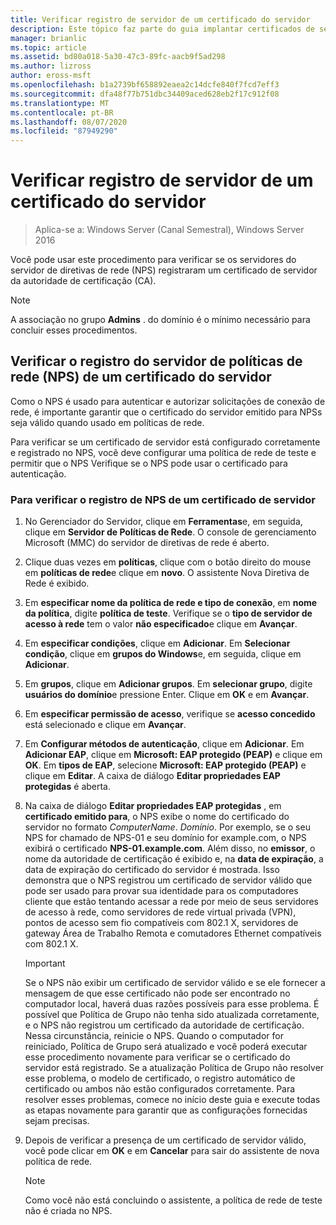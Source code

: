 ```yaml
---
title: Verificar registro de servidor de um certificado do servidor
description: Este tópico faz parte do guia implantar certificados de servidor para implantações com e sem fio 802.1 X
manager: brianlic
ms.topic: article
ms.assetid: bd80a018-5a30-47c3-89fc-aacb9f5ad298
ms.author: lizross
author: eross-msft
ms.openlocfilehash: b1a2739bf658892eaea2c14dcfe840f7fcd7eff3
ms.sourcegitcommit: dfa48f77b751dbc34409aced628eb2f17c912f08
ms.translationtype: MT
ms.contentlocale: pt-BR
ms.lasthandoff: 08/07/2020
ms.locfileid: "87949290"
---
```

# <a name="verify-server-enrollment-of-a-server-certificate"></a>Verificar registro de servidor de um certificado do servidor

>Aplica-se a: Windows Server (Canal Semestral), Windows Server 2016

Você pode usar este procedimento para verificar se os servidores do servidor de diretivas de rede (NPS) registraram um certificado de servidor da autoridade de certificação (CA).

>[!NOTE]
>A associação no grupo **Admins** . do domínio é o mínimo necessário para concluir esses procedimentos.

## <a name="verify-network-policy-server-nps-enrollment-of-a-server-certificate"></a>Verificar o registro do servidor de políticas de rede (NPS) de um certificado do servidor

Como o NPS é usado para autenticar e autorizar solicitações de conexão de rede, é importante garantir que o certificado do servidor emitido para NPSs seja válido quando usado em políticas de rede.

Para verificar se um certificado de servidor está configurado corretamente e registrado no NPS, você deve configurar uma política de rede de teste e permitir que o NPS Verifique se o NPS pode usar o certificado para autenticação.

### <a name="to-verify-nps-enrollment-of-a-server-certificate"></a>Para verificar o registro de NPS de um certificado de servidor

1.  No Gerenciador do Servidor, clique em **Ferramentas**e, em seguida, clique em **Servidor de Políticas de Rede**. O console de gerenciamento Microsoft (MMC) do servidor de diretivas de rede é aberto.

2.  Clique duas vezes em **políticas**, clique com o botão direito do mouse em **políticas de rede**e clique em **novo**. O assistente Nova Diretiva de Rede é exibido.

3.  Em **especificar nome da política de rede e tipo de conexão**, em **nome da política**, digite **política de teste**. Verifique se o **tipo de servidor de acesso à rede** tem o valor **não especificado**e clique em **Avançar**.

4.  Em **especificar condições**, clique em **Adicionar**. Em **Selecionar condição**, clique em **grupos do Windows**e, em seguida, clique em **Adicionar**.

5.  Em **grupos**, clique em **Adicionar grupos**. Em **selecionar grupo**, digite **usuários do domínio**e pressione Enter. Clique em **OK** e em **Avançar**.

6.  Em **especificar permissão de acesso**, verifique se **acesso concedido** está selecionado e clique em **Avançar**.

7.  Em **Configurar métodos de autenticação**, clique em **Adicionar**. Em **Adicionar EAP**, clique em **Microsoft: EAP protegido (PEAP)** e clique em **OK**. Em **tipos de EAP**, selecione **Microsoft: EAP protegido (PEAP)** e clique em **Editar**. A caixa de diálogo **Editar propriedades EAP protegidas** é aberta.

8.  Na caixa de diálogo **Editar propriedades EAP protegidas** , em **certificado emitido para**, o NPS exibe o nome do certificado do servidor no formato *ComputerName*. *Domínio*. Por exemplo, se o seu NPS for chamado de NPS-01 e seu domínio for example.com, o NPS exibirá o certificado **NPS-01.example.com**. Além disso, no **emissor**, o nome da autoridade de certificação é exibido e, na **data de expiração**, a data de expiração do certificado do servidor é mostrada. Isso demonstra que o NPS registrou um certificado de servidor válido que pode ser usado para provar sua identidade para os computadores cliente que estão tentando acessar a rede por meio de seus servidores de acesso à rede, como servidores de rede virtual privada (VPN), pontos de acesso sem fio compatíveis com 802.1 X, servidores de gateway Área de Trabalho Remota e comutadores Ethernet compatíveis com 802.1 X.

    > [!IMPORTANT]
    > Se o NPS não exibir um certificado de servidor válido e se ele fornecer a mensagem de que esse certificado não pode ser encontrado no computador local, haverá duas razões possíveis para esse problema. É possível que Política de Grupo não tenha sido atualizada corretamente, e o NPS não registrou um certificado da autoridade de certificação. Nessa circunstância, reinicie o NPS. Quando o computador for reiniciado, Política de Grupo será atualizado e você poderá executar esse procedimento novamente para verificar se o certificado do servidor está registrado. Se a atualização Política de Grupo não resolver esse problema, o modelo de certificado, o registro automático de certificado ou ambos não estão configurados corretamente. Para resolver esses problemas, comece no início deste guia e execute todas as etapas novamente para garantir que as configurações fornecidas sejam precisas.

9. Depois de verificar a presença de um certificado de servidor válido, você pode clicar em **OK** e em **Cancelar** para sair do assistente de nova política de rede.

    > [!NOTE]
    > Como você não está concluindo o assistente, a política de rede de teste não é criada no NPS.



